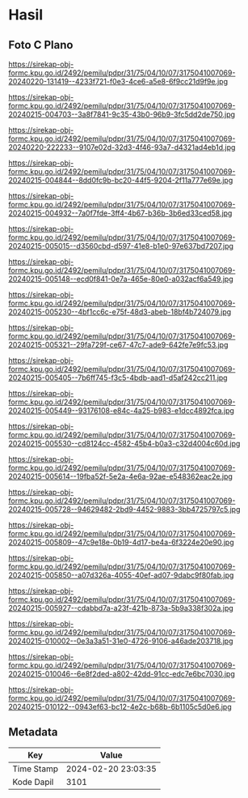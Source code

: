 # Hasil

## Foto C Plano

https://sirekap-obj-formc.kpu.go.id/2492/pemilu/pdpr/31/75/04/10/07/3175041007069-20240220-131419--4233f721-f0e3-4ce6-a5e8-6f9cc21d9f9e.jpg

https://sirekap-obj-formc.kpu.go.id/2492/pemilu/pdpr/31/75/04/10/07/3175041007069-20240215-004703--3a8f7841-9c35-43b0-96b9-3fc5dd2de750.jpg

https://sirekap-obj-formc.kpu.go.id/2492/pemilu/pdpr/31/75/04/10/07/3175041007069-20240220-222233--9107e02d-32d3-4f46-93a7-d4321ad4eb1d.jpg

https://sirekap-obj-formc.kpu.go.id/2492/pemilu/pdpr/31/75/04/10/07/3175041007069-20240215-004844--8dd0fc9b-bc20-44f5-9204-2f11a777e69e.jpg

https://sirekap-obj-formc.kpu.go.id/2492/pemilu/pdpr/31/75/04/10/07/3175041007069-20240215-004932--7a0f7fde-3ff4-4b67-b36b-3b6ed33ced58.jpg

https://sirekap-obj-formc.kpu.go.id/2492/pemilu/pdpr/31/75/04/10/07/3175041007069-20240215-005015--d3560cbd-d597-41e8-b1e0-97e637bd7207.jpg

https://sirekap-obj-formc.kpu.go.id/2492/pemilu/pdpr/31/75/04/10/07/3175041007069-20240215-005148--ecd0f841-0e7a-465e-80e0-a032acf6a549.jpg

https://sirekap-obj-formc.kpu.go.id/2492/pemilu/pdpr/31/75/04/10/07/3175041007069-20240215-005230--4bf1cc6c-e75f-48d3-abeb-18bf4b724079.jpg

https://sirekap-obj-formc.kpu.go.id/2492/pemilu/pdpr/31/75/04/10/07/3175041007069-20240215-005321--29fa729f-ce67-47c7-ade9-642fe7e9fc53.jpg

https://sirekap-obj-formc.kpu.go.id/2492/pemilu/pdpr/31/75/04/10/07/3175041007069-20240215-005405--7b6ff745-f3c5-4bdb-aad1-d5af242cc211.jpg

https://sirekap-obj-formc.kpu.go.id/2492/pemilu/pdpr/31/75/04/10/07/3175041007069-20240215-005449--93176108-e84c-4a25-b983-e1dcc4892fca.jpg

https://sirekap-obj-formc.kpu.go.id/2492/pemilu/pdpr/31/75/04/10/07/3175041007069-20240215-005530--cd8124cc-4582-45b4-b0a3-c32d4004c60d.jpg

https://sirekap-obj-formc.kpu.go.id/2492/pemilu/pdpr/31/75/04/10/07/3175041007069-20240215-005614--19fba52f-5e2a-4e6a-92ae-e548362eac2e.jpg

https://sirekap-obj-formc.kpu.go.id/2492/pemilu/pdpr/31/75/04/10/07/3175041007069-20240215-005728--94629482-2bd9-4452-9883-3bb4725797c5.jpg

https://sirekap-obj-formc.kpu.go.id/2492/pemilu/pdpr/31/75/04/10/07/3175041007069-20240215-005809--47c9e18e-0b19-4d17-be4a-6f3224e20e90.jpg

https://sirekap-obj-formc.kpu.go.id/2492/pemilu/pdpr/31/75/04/10/07/3175041007069-20240215-005850--a07d326a-4055-40ef-ad07-9dabc9f80fab.jpg

https://sirekap-obj-formc.kpu.go.id/2492/pemilu/pdpr/31/75/04/10/07/3175041007069-20240215-005927--cdabbd7a-a23f-421b-873a-5b9a338f302a.jpg

https://sirekap-obj-formc.kpu.go.id/2492/pemilu/pdpr/31/75/04/10/07/3175041007069-20240215-010002--0e3a3a51-31e0-4726-9106-a46ade203718.jpg

https://sirekap-obj-formc.kpu.go.id/2492/pemilu/pdpr/31/75/04/10/07/3175041007069-20240215-010046--6e8f2ded-a802-42dd-91cc-edc7e6bc7030.jpg

https://sirekap-obj-formc.kpu.go.id/2492/pemilu/pdpr/31/75/04/10/07/3175041007069-20240215-010122--0943ef63-bc12-4e2c-b68b-6b1105c5d0e6.jpg


## Metadata

| Key        | Value               |
| ---------- | ------------------- |
| Time Stamp | 2024-02-20 23:03:35 |
| Kode Dapil | 3101                |



